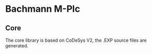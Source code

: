 # Bachmann M-Plc

## Core

The core library is based on CoDeSys V2, the .EXP source files are generated.